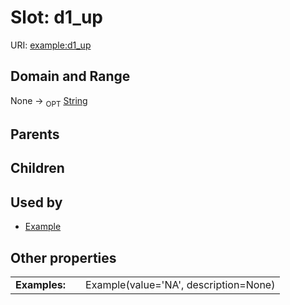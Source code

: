 
# Slot: d1_up




URI: [example:d1_up](https://w3id.org/exampled1_up)


## Domain and Range

None ->  <sub>OPT</sub> [String](types/String.md)

## Parents


## Children


## Used by

 * [Example](Example.md)

## Other properties

|  |  |  |
| --- | --- | --- |
| **Examples:** | | Example(value='NA', description=None) |

